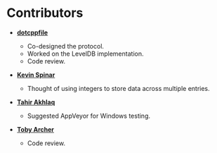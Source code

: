 # Contributors

* **[dotcppfile](https://github.com/dotcppfile)**

  * Co-designed the protocol.
  * Worked on the LevelDB implementation.
  * Code review.

* **[Kevin Spinar](https://github.com/alipha)**

  * Thought of using integers to store data across multiple entries.

* **[Tahir Akhlaq](https://github.com/takhlaq)**

  * Suggested AppVeyor for Windows testing.

* **[Toby Archer](https://github.com/mnzt)**

  * Code review.

